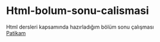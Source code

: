 # Html-bolum-sonu-calismasi
Html dersleri kapsamında hazırladığım bölüm sonu çalışması <br>
<a href="https://app.patika.dev/arasgg">Patikam</a>
